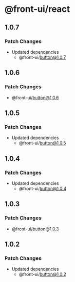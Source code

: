 # @front-ui/react

## 1.0.7

### Patch Changes

- Updated dependencies
  - @front-ui/button@1.0.7

## 1.0.6

### Patch Changes

- @front-ui/button@1.0.6

## 1.0.5

### Patch Changes

- Updated dependencies
  - @front-ui/button@1.0.5

## 1.0.4

### Patch Changes

- Updated dependencies
  - @front-ui/button@1.0.4

## 1.0.3

### Patch Changes

- @front-ui/button@1.0.3

## 1.0.2

### Patch Changes

- Updated dependencies
  - @front-ui/button@1.0.2
